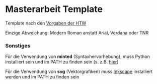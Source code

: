 # Masterarbeit Template

Template nach den [Vorgaben der HTW](https://www.f1.htw-berlin.de/fileadmin/HTW/Zentral/FB/FB1/Leitfaden_zur_Erstellung_einer_Wiss.-Arbeit_neu.pdf)

Einzige Abweichung: Modern Roman anstatt Arial, Verdana oder TNR

### Sonstiges

Für die Verwendung von __minted__ (Syntaxhervorhebung), muss Python installiert sein und im PATH zu finden sein (s. z.B. [hier](https://alipourmousavi.com/blog/index.php/2018/02/08/using-minted-package-in-latex-to-format-codes/))

Für die Verwendung von __svg__ (Vektorgrafiken) muss [Inkscape](https://inkscape.org/de/) installiert werden und im PATH zu finden sein
